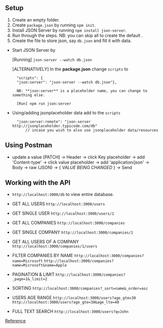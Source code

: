 ## Setup
1. Create an empty folder.
2. Create ``package.json`` by running ```npm init```.
3. Install JSON Server by running ```npm install json-server```.
4. Run through the steps. NB: you can skip all to create the default .
5. Create the file to store json, say ``db.json`` and fill it with data.
* Start JSON Server by 

    [Running] ```json-server --watch db.json```

    [ALTERNATIVELY] In the **package.json** change ``scripts`` to 
    
        "scripts": {
        "json:server": "json-server --watch db.json"},
           
        NB: **json:server** is a placeholder name, you can change to something else.

        [Run] npm run json:server

* Using/adding jsonplaceholder data add to the ``scripts``

        "json:server:remote": "json-server http://jsonplaceholder.typicode.com/db" 
            // incase you wish to also use jsonplaceholder data/resources

## Using Postman
* update a value
    [PATCH] -> Header -> click Key placeholder -> add 'Content-type' -> click value placeholder -> add 'application/json' -> Body -> raw (JSON) -> { *VALUE BEING CHANGED* } -> Send

## Working with the API
* ```http://localhost:3000/db``` to view entire database.

* GET ALL USERS
```http://localhost:3000/users```

* GET SINGLE USER
```http://localhost:3000/users/1```

* GET ALL COMPANIES
```http://localhost:3000/companies```

* GET SINGLE COMPANY
```http://localhost:3000/companies/1```

* GET ALL USERS OF A COMPANY
```http://localhost:3000/companies/1/users```

* FILTER COMPANIES BY NAME
```http://localhost:3000/companies?name=Microsoft```
```http://localhost:3000/companies?name=Microsoft&name=Apple```

* PAGINATION & LIMIT
```http://localhost:3000/companies?_page=1&_limit=2```

* SORTING
```http://localhost:3000/companies?_sort=name&_order=asc```

* USERS AGE RANGE
```http://localhost:3000/users?age_gte=30```
```http://localhost:3000/users?age_gte=30&age_lte=40```

* FULL TEXT SEARCH
```http://localhost:3000/users?q=John```

[Reference](https://github.com/typicode/json-server)